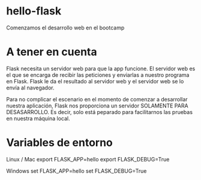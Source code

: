 # hello-flask
Comenzamos el desarrollo web en el bootcamp 

# A tener en cuenta
Flask necesita un servidor web para que la app funcione. El servidor web es el que se encarga de recibir las peticiones y enviarlas a nuestro programa en Flask. Flask le da el resultado al servidor web y el servidor web se lo envía al navegador.

Para no complicar el escenario en el momento de comenzar a desarrollar nuestra aplicación, Flask nos proporciona un servidor SOLAMENTE PARA DESASARROLLO. Es decir, solo está peparado para facilitarnos las pruebas en nuestra máquina local.

# Variables de entorno
Linux / Mac export FLASK_APP=hello export FLASK_DEBUG=True

Windows set FLASK_APP=hello set FLASK_DEBUG=True